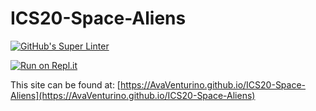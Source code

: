 # ICS20-Space-Aliens

[![GitHub's Super Linter](https://github.com/AvaVenturino/ICS20-Space-Aliens/workflows/GitHub's%20Super%20Linter/badge.svg)](https://github.com/AvaVenturino/ICS20-Space-Aliens/actions)



[![Run on Repl.it](https://repl.it/badge/github/AvaVenturino/ICS20-Space-Aliens)](https://repl.it/github/AvaVenturino/ICS20-Space-Aliens)

This site can be found at: [https://AvaVenturino.github.io/ICS20-Space-Aliens](https://AvaVenturino.github.io/ICS20-Space-Aliens)
